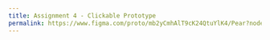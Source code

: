 ```yaml
---
title: Assignment 4 - Clickable Prototype
permalink: https://www.figma.com/proto/mb2yCmhAlT9cK24QtuYlK4/Pear?node-id=2%3A6&scaling=contain&page-id=0%3A1&starting-point-node-id=2%3A5
---
```



